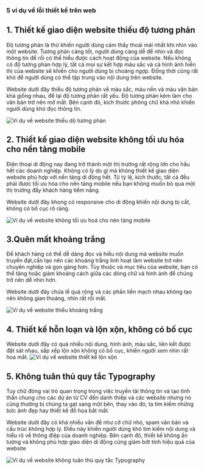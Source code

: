 ### 5 ví dụ về lỗi thiết kế trên web

## 1. Thiết kế giao diện website thiếu độ tương phản

Độ tương phản là thứ khiến người dùng cảm thấy thoải mái nhất khi nhìn vào một website. Tương phản càng tốt, người dùng càng dễ để nhìn và đọc thông tin để rồi có thể hiểu được cách hoạt động của website. Nếu không có độ tương phản hợp lý, tất cả mọi sự kết hợp màu sắc và cả hình ảnh hiển thị của website sẽ khiến cho người dùng bị choáng ngợp. Đồng thời cũng rất khó để người dùng có thể tập trung vào nội dung trên website.

Website dưới đây thiếu độ tương phản về màu sắc, màu nền và màu văn bản khá giống nhau, để lại độ tương phản rất yếu. Độ tương phản kém làm cho văn bản trở nên mờ mắt. Bên cạnh đó, kích thước phông chữ khá nhỏ khiến người dùng khó đọc thông tin.

![Ví dụ về website thiếu dộ tương phản](https://www.thuengay.vn/blog/wp-content/uploads/2018/07/6-loi-thiet-ke-giao-dien-website-1-thuengay-vn.jpg)

## 2. Thiết kế giao diện website không tối ưu hóa cho nền tảng mobile

Điện thoại di động nay đang trở thành một thị trường rất rộng lớn cho hầu hết các doanh nghiệp. Không có lý do gì mà không thiết kế giao diện website phù hợp với nền tảng di động hết. Từ tỷ lệ, kích thước, tất cả đều phải được tối ưu hóa cho nền tảng mobile nếu bạn không muốn bỏ qua một thị trường đầy khách hàng tiềm năng.

Website dưới đây khong có responsive cho di động khiến nội dung bị cắt, không có bố cục rõ ràng.

![Ví dụ về website không tối ưu hoá cho nèn tảng mobile](https://www.thuengay.vn/blog/wp-content/uploads/2018/07/6-loi-thiet-ke-giao-dien-website-3-thuengay-vn.png)

## 3.Quên mất khoảng trắng

Để khách hàng có thể dễ dàng đọc và hiểu nội dung mà website muốn truyền đạt,cần tạo nên các khoảng trắng linh hoạt làm website trở nên chuyên nghiệp và gọn gàng hơn. Tùy thuộc và mục tiêu của website, bạn có thể tăng hoặc giảm khoảng cách giữa các dòng chữ và hình ảnh để chúng trở nên dễ nhìn hơn.

Website dưới đây chừa lề quá rộng và các phần liền mạch nhau không tạo nên không gian thoáng, nhìn rất rối mắt. 

![Ví dụ về website thiếu khoảng trắng](http://angito.com.vn/uploads/hinh-anh-bai-viet-tin-tuc/nhung-sai-lam-khi-thiet-ke-website/nhung-sai-lam-khi-thiet-ke-website3.jpg)


## 4. Thiết kế hỗn loạn và lộn xộn, không có bố cục

Website dưới đây có quá nhiều nội dung, hình ảnh, màu sắc, liên kết được đặt sát nhau, sắp xếp lộn xộn không có bố cục, khiến người xem nhìn rất hoa mắt.
![Ví dụ về website thiết kế lộn xộn](https://www.ali.com.vn/hoanghung/UploadFile/images/thiet-ke-web-xau-1.png)

## 5. Không tuân thủ quy tắc Typography
Tuy chữ đóng vai trò quan trọng trong việc truyền tải thông tin và tạo tinh thần chung cho các dự án từ CV đến danh thiếp và các website nhưng nó cũng thường bị chúng ta gạt sang một bên, thay vào đó, ta tìm kiếm những bức ảnh đẹp hay thiết kế đồ họa bắt mắt.

Website dưới đây có khá nhiều vấn đề như cỡ chữ nhỏ, spam văn bản và cấu trúc không hợp lý. Điều này khiến người dùng khó tìm kiếm nội dung và hiểu rõ về thông điệp của doanh nghiệp. Bên cạnh đó, thiết kế không ấn tượng và không phù hợp giao diện di động cũng giảm bớt tính hiệu quả của website

![Ví dụ về website không tuân thủ quy tắc Typography](https://seongon.com/wp-content/uploads/2019/03/wed-thiet-ke-xau-11.png)
